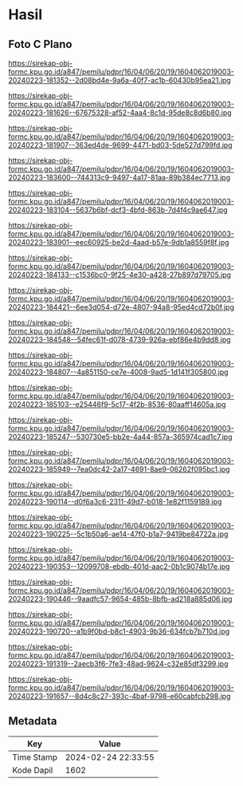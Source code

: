 # Hasil

## Foto C Plano

https://sirekap-obj-formc.kpu.go.id/a847/pemilu/pdpr/16/04/06/20/19/1604062019003-20240223-181352--2d08bd4e-9a6a-40f7-ac1b-60430b95ea21.jpg

https://sirekap-obj-formc.kpu.go.id/a847/pemilu/pdpr/16/04/06/20/19/1604062019003-20240223-181626--67675328-af52-4aa4-8c1d-95de8c8d6b80.jpg

https://sirekap-obj-formc.kpu.go.id/a847/pemilu/pdpr/16/04/06/20/19/1604062019003-20240223-181907--363ed4de-9699-4471-bd03-5de527d799fd.jpg

https://sirekap-obj-formc.kpu.go.id/a847/pemilu/pdpr/16/04/06/20/19/1604062019003-20240223-183600--744313c9-9497-4a17-81aa-89b384ec7713.jpg

https://sirekap-obj-formc.kpu.go.id/a847/pemilu/pdpr/16/04/06/20/19/1604062019003-20240223-183104--5637b6bf-dcf3-4bfd-863b-7d4f4c9ae647.jpg

https://sirekap-obj-formc.kpu.go.id/a847/pemilu/pdpr/16/04/06/20/19/1604062019003-20240223-183901--eec60925-be2d-4aad-b57e-9db1a8559f8f.jpg

https://sirekap-obj-formc.kpu.go.id/a847/pemilu/pdpr/16/04/06/20/19/1604062019003-20240223-184133--c1536bc0-9f25-4e30-a428-27b897d79705.jpg

https://sirekap-obj-formc.kpu.go.id/a847/pemilu/pdpr/16/04/06/20/19/1604062019003-20240223-184421--6ee3d054-d72e-4807-94a8-95ed4cd72b0f.jpg

https://sirekap-obj-formc.kpu.go.id/a847/pemilu/pdpr/16/04/06/20/19/1604062019003-20240223-184548--54fec61f-d078-4739-926a-ebf86e4b9dd8.jpg

https://sirekap-obj-formc.kpu.go.id/a847/pemilu/pdpr/16/04/06/20/19/1604062019003-20240223-184807--4a851150-ce7e-4008-9ad5-1d141f305800.jpg

https://sirekap-obj-formc.kpu.go.id/a847/pemilu/pdpr/16/04/06/20/19/1604062019003-20240223-185103--e25446f9-5c17-4f2b-8536-80aaff14605a.jpg

https://sirekap-obj-formc.kpu.go.id/a847/pemilu/pdpr/16/04/06/20/19/1604062019003-20240223-185247--530730e5-bb2e-4a44-857a-365974cad1c7.jpg

https://sirekap-obj-formc.kpu.go.id/a847/pemilu/pdpr/16/04/06/20/19/1604062019003-20240223-185949--7ea0dc42-2a17-4691-8ae9-06262f095bc1.jpg

https://sirekap-obj-formc.kpu.go.id/a847/pemilu/pdpr/16/04/06/20/19/1604062019003-20240223-190114--d0f6a3c6-2311-49d7-b018-1e82f1159189.jpg

https://sirekap-obj-formc.kpu.go.id/a847/pemilu/pdpr/16/04/06/20/19/1604062019003-20240223-190225--5c1b50a6-ae14-47f0-b1a7-9419be84722a.jpg

https://sirekap-obj-formc.kpu.go.id/a847/pemilu/pdpr/16/04/06/20/19/1604062019003-20240223-190353--12099708-ebdb-401d-aac2-0b1c9074b17e.jpg

https://sirekap-obj-formc.kpu.go.id/a847/pemilu/pdpr/16/04/06/20/19/1604062019003-20240223-190446--9aadfc57-9654-485b-8bfb-ad218a885d06.jpg

https://sirekap-obj-formc.kpu.go.id/a847/pemilu/pdpr/16/04/06/20/19/1604062019003-20240223-190720--a1b9f0bd-b8c1-4903-9b36-634fcb7b710d.jpg

https://sirekap-obj-formc.kpu.go.id/a847/pemilu/pdpr/16/04/06/20/19/1604062019003-20240223-191319--2aecb3f6-7fe3-48ad-9624-c32e85df3299.jpg

https://sirekap-obj-formc.kpu.go.id/a847/pemilu/pdpr/16/04/06/20/19/1604062019003-20240223-191657--8d4c8c27-393c-4baf-9798-e60cabfcb298.jpg


## Metadata

| Key        | Value               |
| ---------- | ------------------- |
| Time Stamp | 2024-02-24 22:33:55 |
| Kode Dapil | 1602                |




